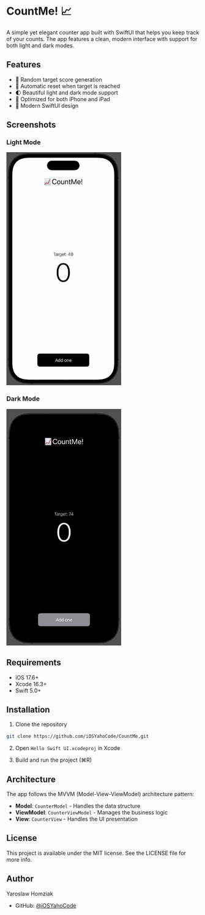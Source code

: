 # CountMe! 📈

A simple yet elegant counter app built with SwiftUI that helps you keep track of your counts. The app features a clean, modern interface with support for both light and dark modes.

## Features

- 🎯 Random target score generation
- 🔄 Automatic reset when target is reached
- 🌓 Beautiful light and dark mode support
- 📱 Optimized for both iPhone and iPad
- 🎨 Modern SwiftUI design

## Screenshots

### Light Mode
<img src="docs/images/light_preview.png" alt="Light mode preview" width="300"/>

### Dark Mode
<img src="docs/images/dark_preview.png" alt="Dark Mode preview" width="300"/>

## Requirements

- iOS 17.6+
- Xcode 16.3+
- Swift 5.0+

## Installation

1. Clone the repository
```bash
git clone https://github.com/iOSYahoCode/CountMe.git
```

2. Open `Hello Swift UI.xcodeproj` in Xcode

3. Build and run the project (⌘R)

## Architecture

The app follows the MVVM (Model-View-ViewModel) architecture pattern:

- **Model**: `CounterModel` - Handles the data structure
- **ViewModel**: `CounterViewModel` - Manages the business logic
- **View**: `CounterView` - Handles the UI presentation

## License

This project is available under the MIT license. See the LICENSE file for more info.

## Author

Yaroslaw Homziak
- GitHub: [@iOSYahoCode](https://github.com/iOSYahoCode) 
